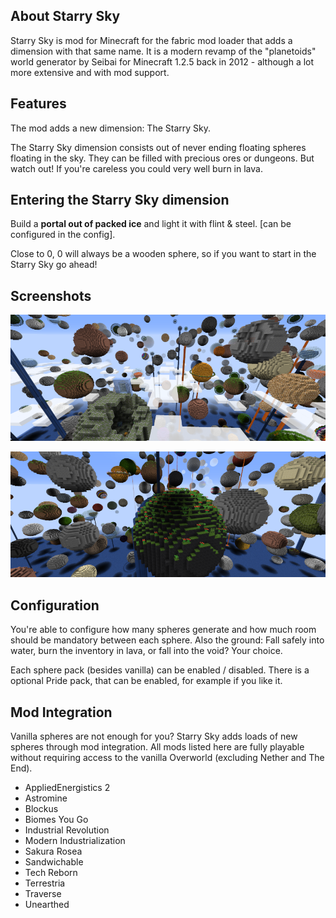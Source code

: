 ## About Starry Sky

Starry Sky is mod for Minecraft for the fabric mod loader that adds a dimension with that same name. It is a modern revamp of the "planetoids" world generator by Seibai for Minecraft 1.2.5 back in 2012 - although a lot more extensive and with mod support.



## Features

The mod adds a new dimension: The Starry Sky.

The Starry Sky dimension consists out of never ending floating spheres floating in the sky. They can be filled with precious ores or dungeons. But watch out! If you're careless you could very well burn in lava.



## Entering the Starry Sky dimension

Build a **portal out of packed ice** and light it with flint & steel. [can be configured in the config].

Close to 0, 0 will always be a wooden sphere, so if you want to start in the Starry Sky go ahead!



## Screenshots

![Vanilla](./images/readme_screenshot_vanilla_lowres.png)

![With mod integration](./images/readme_screenshot_modded_lowres.png)



## Configuration

You're able to configure how many spheres generate and how much room should be mandatory between each sphere. Also the ground: Fall safely into water, burn the inventory in lava, or fall into the void? Your choice.

Each sphere pack (besides vanilla) can be enabled / disabled. There is a optional Pride pack, that can be enabled, for example if you like it.



## Mod Integration

Vanilla spheres are not enough for you? Starry Sky adds loads of new spheres through mod integration. All mods listed here are fully playable without requiring access to the vanilla Overworld (excluding Nether and The End).

- AppliedEnergistics 2
- Astromine
- Blockus
- Biomes You Go
- Industrial Revolution
- Modern Industrialization
- Sakura Rosea
- Sandwichable
- Tech Reborn
- Terrestria
- Traverse
- Unearthed